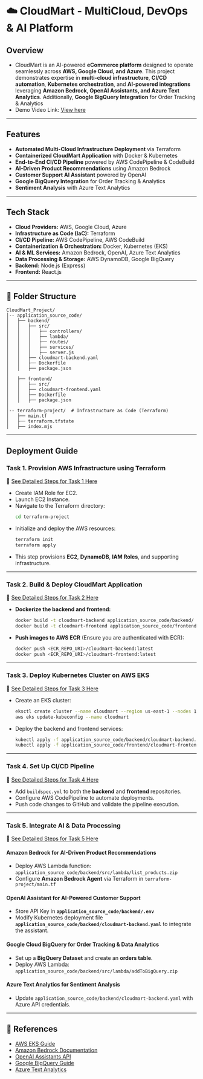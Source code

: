 # ☁️ CloudMart - MultiCloud, DevOps & AI Platform

## Overview
- CloudMart is an AI-powered **eCommerce platform** designed to operate seamlessly across **AWS, Google Cloud, and Azure**. This project demonstrates expertise in **multi-cloud infrastructure**, **CI/CD automation**, **Kubernetes orchestration**, and **AI-powered integrations** leveraging **Amazon Bedrock, OpenAI Assistants, and Azure Text Analytics**. Additionally, **Google BigQuery Integration** for Order Tracking & Analytics
- Demo Video Link: [View here](https://youtu.be/_LvKL2LE5qU)  

---

## Features

- **Automated Multi-Cloud Infrastructure Deployment** via Terraform
- **Containerized CloudMart Application** with Docker & Kubernetes
- **End-to-End CI/CD Pipeline** powered by AWS CodePipeline & CodeBuild
- **AI-Driven Product Recommendations** using Amazon Bedrock
- **Customer Support AI Assistant** powered by OpenAI
- **Google BigQuery Integration** for Order Tracking & Analytics
- **Sentiment Analysis** with Azure Text Analytics

---

## Tech Stack

- **Cloud Providers:** AWS, Google Cloud, Azure
- **Infrastructure as Code (IaC):** Terraform
- **CI/CD Pipeline:** AWS CodePipeline, AWS CodeBuild
- **Containerization & Orchestration:** Docker, Kubernetes (EKS)
- **AI & ML Services:** Amazon Bedrock, OpenAI, Azure Text Analytics
- **Data Processing & Storage:** AWS DynamoDB, Google BigQuery
- **Backend:** Node.js (Express)
- **Frontend:** React.js

---

## 📂 Folder Structure

```
CloudMart_Project/
│-- application_source_code/
│   ├── backend/
│   │   ├── src/
│   │   │   ├── controllers/
│   │   │   ├── lambda/  
│   │   │   ├── routes/
│   │   │   ├── services/
│   │   │   ├── server.js
│   │   ├── cloudmart-backend.yaml  
│   │   ├── Dockerfile  
│   │   ├── package.json  
│
│   ├── frontend/  
│   │   ├── src/
│   │   ├── cloudmart-frontend.yaml  
│   │   ├── Dockerfile  
│   │   ├── package.json  
│
│-- terraform-project/  # Infrastructure as Code (Terraform)
│   ├── main.tf
│   ├── terraform.tfstate
│   ├── index.mjs
```

---

## Deployment Guide

### **Task 1. Provision AWS Infrastructure using Terraform**
📄 [See Detailed Steps for Task 1 Here](https://github.com/swetapati22/MultiCloud_DevOps_AI_Project/blob/main/task_specific_README/Task1_README.md)
- Create IAM Role for EC2.
- Launch EC2 Instance.
- Navigate to the Terraform directory:
  ```bash
  cd terraform-project
  ```
- Initialize and deploy the AWS resources:
  ```bash
  terraform init
  terraform apply
  ```
- This step provisions **EC2**, **DynamoDB**, **IAM Roles**, and supporting infrastructure.

---

### **Task 2️. Build & Deploy CloudMart Application**
📄 [See Detailed Steps for Task 2 Here](https://github.com/swetapati22/MultiCloud_DevOps_AI_Project/blob/main/task_specific_README/Task2_README.md)
- **Dockerize the backend and frontend:**
  ```bash
  docker build -t cloudmart-backend application_source_code/backend/
  docker build -t cloudmart-frontend application_source_code/frontend/
  ```
- **Push images to AWS ECR** (Ensure you are authenticated with ECR):
  ```bash
  docker push <ECR_REPO_URI>/cloudmart-backend:latest
  docker push <ECR_REPO_URI>/cloudmart-frontend:latest
  ```

---

### **Task 3️. Deploy Kubernetes Cluster on AWS EKS**
📄 [See Detailed Steps for Task 3 Here](https://github.com/swetapati22/MultiCloud_DevOps_AI_Project/blob/main/task_specific_README/Task3_README.md)
- Create an EKS cluster:
  ```bash
  eksctl create cluster --name cloudmart --region us-east-1 --nodes 1
  aws eks update-kubeconfig --name cloudmart
  ```
- Deploy the backend and frontend services:
  ```bash
  kubectl apply -f application_source_code/backend/cloudmart-backend.yaml
  kubectl apply -f application_source_code/frontend/cloudmart-frontend.yaml
  ```

---

### **Task 4️. Set Up CI/CD Pipeline**
📄 [See Detailed Steps for Task 4 Here](https://github.com/swetapati22/MultiCloud_DevOps_AI_Project/blob/main/task_specific_README/Task4_README.md)
- Add `buildspec.yml` to both the **backend** and **frontend** repositories.
- Configure AWS CodePipeline to automate deployments.
- Push code changes to GitHub and validate the pipeline execution.

---

### **Task 5️. Integrate AI & Data Processing**
📄 [See Detailed Steps for Task 5 Here](https://github.com/swetapati22/MultiCloud_DevOps_AI_Project/blob/main/task_specific_README/Task5_README.md)
#### **Amazon Bedrock for AI-Driven Product Recommendations**
- Deploy AWS Lambda function: `application_source_code/backend/src/lambda/list_products.zip`
- Configure **Amazon Bedrock Agent** via Terraform in `terraform-project/main.tf`

#### **OpenAI Assistant for AI-Powered Customer Support**
- Store API Key in **`application_source_code/backend/.env`**
- Modify Kubernetes deployment file **`application_source_code/backend/cloudmart-backend.yaml`** to integrate the assistant.

#### **Google Cloud BigQuery for Order Tracking & Data Analytics**
- Set up a **BigQuery Dataset** and create an **orders table**.
- Deploy AWS Lambda: `application_source_code/backend/src/lambda/addToBigQuery.zip`

#### **Azure Text Analytics for Sentiment Analysis**
- Update `application_source_code/backend/cloudmart-backend.yaml` with Azure API credentials.

---

## 📖 References
- [AWS EKS Guide](https://docs.aws.amazon.com/eks/latest/userguide/what-is-eks.html)
- [Amazon Bedrock Documentation](https://docs.aws.amazon.com/bedrock/latest/userguide/what-is-bedrock.html)
- [OpenAI Assistants API](https://platform.openai.com/docs/assistants)
- [Google BigQuery Guide](https://cloud.google.com/bigquery/docs)
- [Azure Text Analytics](https://learn.microsoft.com/en-us/azure/cognitive-services/text-analytics/)

